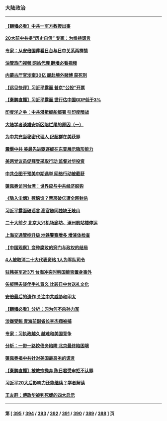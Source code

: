 ### 大陆政治
---
#### [【翻墙必看】中共一军方教授出事](../../pages/ncid277/n13834258.md?09281645) 
#### [20大前中共提“历史自信” 专家：为维持谎言](../../pages/ncid277/n13834255.md?09281645) 
#### [专家：从安倍国葬看日台与日中关系两样情](../../pages/ncid277/n13834121.md?09281645) 
#### [油管热门视频 网站代理 翻墙必看视频](http://209.222.30.114:81/youtube.html?09281645)
#### [内蒙古厅官涉案30亿 屡赴境外赌博 获死刑](../../pages/ncid277/n13834129.md?09281645) 
#### [【远见快评】习近平露面 普京“公投”开票](../../pages/ncid277/n13834003.md?09281645) 
#### [【秦鹏直播】习近平露面 世行估中国GDP低于3%](../../pages/ncid277/n13834000.md?09281645) 
#### [印度洋之争：中共潜艇舰船部署 引印度暗战](../../pages/ncid277/n13833870.md?09281645) 
#### [大陆学者谈雄安新区陷烂尾的原因（一）](../../pages/ncid277/n13833938.md?09281645) 
#### [为中共充当秘密代理人 纪超群在美获罪](../../pages/ncid277/n13833931.md?09281645) 
#### [震慑中共 美最先进驱逐舰在东亚展示隐形能力](../../pages/ncid277/n13833918.md?09281645) 
#### [美两党议员促拜登采取行动 监督对华投资](../../pages/ncid277/n13833908.md?09281645) 
#### [中共企图干预美中期选举 网络行动被截获](../../pages/ncid277/n13833877.md?09281645) 
#### [蓬佩奥访问台湾：世界应与中共经济脱钩](../../pages/ncid277/n13833655.md?09281645) 
#### [《隐入尘烟》惹恼谁？票房破亿遭全网封杀](../../pages/ncid277/n13833654.md?09281645) 
#### [习近平露面破谣言 高官随同独缺王岐山](../../pages/ncid277/n13833824.md?09281645) 
#### [二十大前夕 北京大兴机场廊坊、涿州航站楼停运](../../pages/ncid277/n13833679.md?09281645) 
#### [上海交通管控升级 地铁警察增多 增液体检查](../../pages/ncid277/n13833610.md?09281645) 
#### [【中国观察】变种腐败的窍门与政权的结局](../../pages/ncid277/n13833405.md?09281645) 
#### [4人被取消二十大代表资格 1人为军队司令](../../pages/ncid277/n13833550.md?09281645) 
#### [驻韩美军近3万 台海冲突时韩国能否置身事外](../../pages/ncid277/n13833401.md?09281645) 
#### [矢板明夫谈伴手礼意义 比较日中台送礼文化](../../pages/ncid277/n13833379.md?09281645) 
#### [安倍最后的遗作 关注中共威胁和印太](../../pages/ncid277/n13833342.md?09281645) 
#### [【翻墙必看】分析：习为何不杀孙力军](../../pages/ncid277/n13833474.md?09281645) 
#### [涉嫌受贿 青海前副省长李杰翔被捕](../../pages/ncid277/n13833407.md?09281645) 
#### [专家：习执政越久 越难和美国竞争](../../pages/ncid277/n13833282.md?09281645) 
#### [分析：一带一路挖债务陷阱 北京最终陷困境](../../pages/ncid277/n13833272.md?09281645) 
#### [蓬佩奥揭中共针对美国最恶劣的谎言](../../pages/ncid277/n13833370.md?09281645) 
#### [【秦鹏直播】被教宗抛弃 陈日君受审拒不认罪](../../pages/ncid277/n13833266.md?09281645) 
#### [习近平20大后影响力还能继续？学者解读](../../pages/ncid277/n13833167.md?09281645) 
#### [王友群：傅政华被判死缓的四大启示](../../pages/ncid277/n13833274.md?09281645) 

---
#### 第 [ [395](./395.md?09281645) / [394](./394.md?09281645) / [393](./393.md?09281645) / [392](./392.md?09281645) / [391](./391.md?09281645) / [390](./390.md?09281645) / [389](./389.md?09281645) / [388](./388.md?09281645) ] 页
